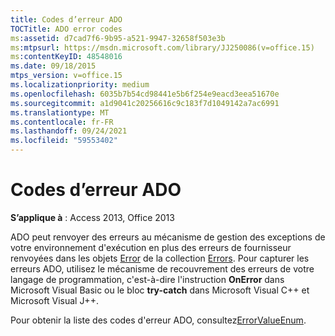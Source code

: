 ```yaml
---
title: Codes d’erreur ADO
TOCTitle: ADO error codes
ms:assetid: d7cad7f6-9b95-a521-9947-32658f503e3b
ms:mtpsurl: https://msdn.microsoft.com/library/JJ250086(v=office.15)
ms:contentKeyID: 48548016
ms.date: 09/18/2015
mtps_version: v=office.15
ms.localizationpriority: medium
ms.openlocfilehash: 6035b7b54cd98441e5b6f254e9eacd3eea51670e
ms.sourcegitcommit: a1d9041c20256616c9c183f7d1049142a7ac6991
ms.translationtype: MT
ms.contentlocale: fr-FR
ms.lasthandoff: 09/24/2021
ms.locfileid: "59553402"
---
```

# <a name="ado-error-codes"></a>Codes d’erreur ADO

**S’applique à** : Access 2013, Office 2013

ADO peut renvoyer des erreurs au mécanisme de gestion des exceptions de votre environnement d'exécution en plus des erreurs de fournisseur renvoyées dans les objets [Error](error-object-ado.md) de la collection [Errors](errors-collection-ado.md). Pour capturer les erreurs ADO, utilisez le mécanisme de recouvrement des erreurs de votre langage de programmation, c'est-à-dire l'instruction **OnError** dans Microsoft Visual Basic ou le bloc **try-catch** dans Microsoft Visual C++ et Microsoft Visual J++.

Pour obtenir la liste des codes d'erreur ADO, consultez[ErrorValueEnum](errorvalueenum.md).

